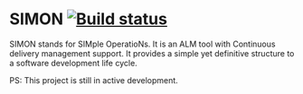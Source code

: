 SIMON [![Build status](https://ci.appveyor.com/api/projects/status/yfgjd8a0s918f7ge)](https://ci.appveyor.com/project/mrshridhara/simon)
=====

SIMON stands for SIMple OperatioNs. It is an ALM tool with Continuous delivery management support. It provides a simple yet definitive structure to a software development life cycle.

PS: This project is still in active development.
